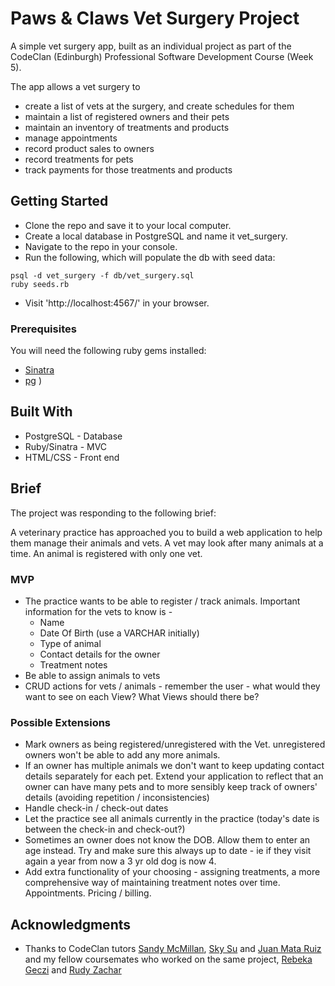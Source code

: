 # Paws & Claws Vet Surgery Project

A simple vet surgery app, built as an individual project as part of the CodeClan (Edinburgh) Professional Software Development Course (Week 5).

The app allows a vet surgery to

- create a list of vets at the surgery, and create schedules for them
- maintain a list of registered owners and their pets
- maintain an inventory of treatments and products
- manage appointments
- record product sales to owners
- record treatments for pets
- track payments for those treatments and products

## Getting Started

- Clone the repo and save it to your local computer.
- Create a local database in PostgreSQL and name it vet_surgery.
- Navigate to the repo in your console.
- Run the following, which will populate the db with seed data:

```
psql -d vet_surgery -f db/vet_surgery.sql
ruby seeds.rb
```

- Visit 'http://localhost:4567/' in your browser.

### Prerequisites

You will need the following ruby gems installed:

- [Sinatra](https://rubygems.org/gems/sinatra/versions/1.4.7)
- [pg](https://rubygems.org/gems/pg)
  )

## Built With

- PostgreSQL - Database
- Ruby/Sinatra - MVC
- HTML/CSS - Front end

## Brief

The project was responding to the following brief:

A veterinary practice has approached you to build a web application to help them manage their animals and vets. A vet may look after many animals at a time. An animal is registered with only one vet.

### MVP

- The practice wants to be able to register / track animals. Important information for the vets to know is -
  - Name
  - Date Of Birth (use a VARCHAR initially)
  - Type of animal
  - Contact details for the owner
  - Treatment notes
- Be able to assign animals to vets
- CRUD actions for vets / animals - remember the user - what would they want to see on each View? What Views should there be?

### Possible Extensions

- Mark owners as being registered/unregistered with the Vet. unregistered owners won't be able to add any more animals.
- If an owner has multiple animals we don't want to keep updating contact details separately for each pet. Extend your application to reflect that an owner can have many pets and to more sensibly keep track of owners' details (avoiding repetition / inconsistencies)
- Handle check-in / check-out dates
- Let the practice see all animals currently in the practice (today's date is between the check-in and check-out?)
- Sometimes an owner does not know the DOB. Allow them to enter an age instead. Try and make sure this always up to date - ie if they visit again a year from now a 3 yr old dog is now 4.
- Add extra functionality of your choosing - assigning treatments, a more comprehensive way of maintaining treatment notes over time. Appointments. Pricing / billing.

## Acknowledgments

- Thanks to CodeClan tutors [Sandy McMillan](https://github.com/waspyfaeleith), [Sky Su](https://github.com/skysu) and [Juan Mata Ruiz](https://github.com/juanmataruiz) and my fellow coursemates who worked on the same project, [Rebeka Geczi](https://github.com/geczirebeka) and [Rudy Zachar](https://github.com/rud-y)

